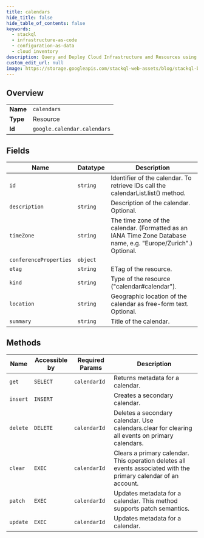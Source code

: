 ```yaml
---
title: calendars
hide_title: false
hide_table_of_contents: false
keywords:
  - stackql
  - infrastructure-as-code
  - configuration-as-data
  - cloud inventory
description: Query and Deploy Cloud Infrastructure and Resources using SQL
custom_edit_url: null
image: https://storage.googleapis.com/stackql-web-assets/blog/stackql-blog-post-featured-image.png
---
```

  
    

## Overview
<table><tbody>
<tr><td><b>Name</b></td><td><code>calendars</code></td></tr>
<tr><td><b>Type</b></td><td>Resource</td></tr>
<tr><td><b>Id</b></td><td><code>google.calendar.calendars</code></td></tr>
</tbody></table>

## Fields
| Name | Datatype | Description |
| ---- | -------- | ----------- |
| `id` | `string` | Identifier of the calendar. To retrieve IDs call the calendarList.list() method. |
| `description` | `string` | Description of the calendar. Optional. |
| `timeZone` | `string` | The time zone of the calendar. (Formatted as an IANA Time Zone Database name, e.g. "Europe/Zurich".) Optional. |
| `conferenceProperties` | `object` |  |
| `etag` | `string` | ETag of the resource. |
| `kind` | `string` | Type of the resource ("calendar#calendar"). |
| `location` | `string` | Geographic location of the calendar as free-form text. Optional. |
| `summary` | `string` | Title of the calendar. |
## Methods
| Name | Accessible by | Required Params | Description |
| ---- | ------------- | --------------- | ----------- |
| `get` | `SELECT` | `calendarId` | Returns metadata for a calendar. |
| `insert` | `INSERT` |  | Creates a secondary calendar. |
| `delete` | `DELETE` | `calendarId` | Deletes a secondary calendar. Use calendars.clear for clearing all events on primary calendars. |
| `clear` | `EXEC` | `calendarId` | Clears a primary calendar. This operation deletes all events associated with the primary calendar of an account. |
| `patch` | `EXEC` | `calendarId` | Updates metadata for a calendar. This method supports patch semantics. |
| `update` | `EXEC` | `calendarId` | Updates metadata for a calendar. |
